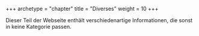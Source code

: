 +++
archetype = "chapter"
title = "Diverses"
weight = 10
+++

Dieser Teil der Webseite enthält verschiedenartige Informationen, die sonst in
keine Kategorie passen.
